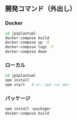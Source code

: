 ## 開発コマンド（外出し）

### Docker
```bash
cd jp2plantuml
docker-compose build
docker-compose up -d
docker-compose logs -f
docker-compose down
```

### ローカル
```bash
cd jp2plantuml
npm install
npm start   # or: npm run dev
```

### パッケージ
```bash
npm install <package>
docker-compose build
```



